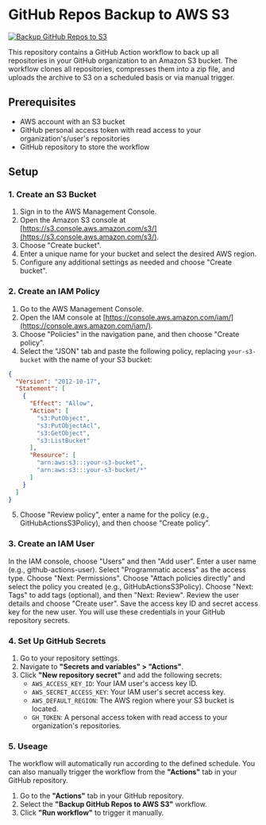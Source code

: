 # GitHub Repos Backup to AWS S3
[![Backup GitHub Repos to S3](https://github.com/derek-palmer/backup-github-to-s3/actions/workflows/gh-backup-to-s3.yml/badge.svg)](https://github.com/derek-palmer/backup-github-to-s3/actions/workflows/gh-backup-to-s3.yml)

This repository contains a GitHub Action workflow to back up all repositories in your GitHub organization to an Amazon S3 bucket. The workflow clones all repositories, compresses them into a zip file, and uploads the archive to S3 on a scheduled basis or via manual trigger.

## Prerequisites

- AWS account with an S3 bucket
- GitHub personal access token with read access to your organization's/user's repositories
- GitHub repository to store the workflow

## Setup

### 1. Create an S3 Bucket

1. Sign in to the AWS Management Console.
2. Open the Amazon S3 console at [https://s3.console.aws.amazon.com/s3/](https://s3.console.aws.amazon.com/s3/).
3. Choose "Create bucket".
4. Enter a unique name for your bucket and select the desired AWS region.
5. Configure any additional settings as needed and choose "Create bucket".

### 2. Create an IAM Policy

1. Go to the AWS Management Console.
2. Open the IAM console at [https://console.aws.amazon.com/iam/](https://console.aws.amazon.com/iam/).
3. Choose "Policies" in the navigation pane, and then choose "Create policy".
4. Select the "JSON" tab and paste the following policy, replacing `your-s3-bucket` with the name of your S3 bucket:

```json
{
  "Version": "2012-10-17",
  "Statement": [
    {
      "Effect": "Allow",
      "Action": [
        "s3:PutObject",
        "s3:PutObjectAcl",
        "s3:GetObject",
        "s3:ListBucket"
      ],
      "Resource": [
        "arn:aws:s3:::your-s3-bucket",
        "arn:aws:s3:::your-s3-bucket/*"
      ]
    }
  ]
}
```

5. Choose "Review policy", enter a name for the policy (e.g., GitHubActionsS3Policy), and then choose "Create policy".

### 3. Create an IAM User
In the IAM console, choose "Users" and then "Add user".
Enter a user name (e.g., github-actions-user).
Select "Programmatic access" as the access type.
Choose "Next: Permissions".
Choose "Attach policies directly" and select the policy you created (e.g., GitHubActionsS3Policy).
Choose "Next: Tags" to add tags (optional), and then "Next: Review".
Review the user details and choose "Create user".
Save the access key ID and secret access key for the new user. You will use these credentials in your GitHub repository secrets.


### 4. Set Up GitHub Secrets
1. Go to your repository settings.
2. Navigate to **"Secrets and variables" > "Actions"**.
3. Click **"New repository secret"** and add the following secrets:
   - `AWS_ACCESS_KEY_ID`: Your IAM user's access key ID.
   - `AWS_SECRET_ACCESS_KEY`: Your IAM user's secret access key.
   - `AWS_DEFAULT_REGION`: The AWS region where your S3 bucket is located.
   - `GH_TOKEN`: A personal access token with read access to your organization's repositories.


### 5. Useage

The workflow will automatically run according to the defined schedule. You can also manually trigger the workflow from the **"Actions"** tab in your GitHub repository.

1. Go to the **"Actions"** tab in your GitHub repository.
2. Select the **"Backup GitHub Repos to AWS S3"** workflow.
3. Click **"Run workflow"** to trigger it manually.
